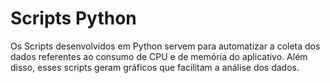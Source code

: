 # Scripts Python
Os Scripts desenvolvidos em Python servem para automatizar a coleta dos dados referentes ao consumo de CPU e de memória do aplicativo. Além disso, esses scripts geram gráficos que facilitam a análise dos dados.
